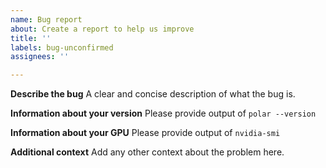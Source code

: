 ```yaml
---
name: Bug report
about: Create a report to help us improve
title: ''
labels: bug-unconfirmed
assignees: ''

---
```


**Describe the bug**
A clear and concise description of what the bug is.

**Information about your version**
Please provide output of `polar --version`

**Information about your GPU**
Please provide output of `nvidia-smi`

**Additional context**
Add any other context about the problem here.
